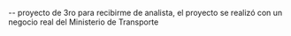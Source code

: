 -- proyecto de 3ro para recibirme de analista, el proyecto se realizó con un negocio real del Ministerio de Transporte
